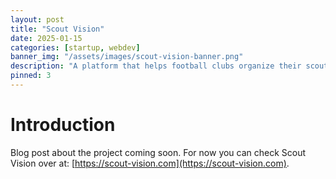 ```yaml
---
layout: post
title: "Scout Vision"
date: 2025-01-15
categories: [startup, webdev]
banner_img: "/assets/images/scout-vision-banner.png"
description: "A platform that helps football clubs organize their scouting departments."
pinned: 3
---
```


# Introduction

Blog post about the project coming soon. For now you can check Scout Vision over at: [https://scout-vision.com](https://scout-vision.com).